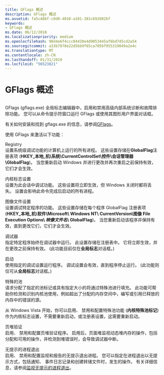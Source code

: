```yaml
---
title: GFlags 概述
description: GFlags 概述
ms.assetid: fa5c48bf-c0d0-4010-a101-381c692082bf
keywords:
- GFlags 概述
ms.date: 06/12/2018
ms.localizationpriority: medium
ms.openlocfilehash: 98d4e6f4ccc04420e4d9053445af6bd7d5cd2a54
ms.sourcegitcommit: a33b7978e22d5bb9f65ca7056f955319049a2e4c
ms.translationtype: MT
ms.contentlocale: zh-CN
ms.lasthandoff: 01/31/2019
ms.locfileid: "56523821"
---
```

# <a name="gflags-overview"></a>GFlags 概述


## <span id="ddk_gflags_overview_dtools"></span><span id="DDK_GFLAGS_OVERVIEW_DTOOLS"></span>


GFlags (gflags.exe) 全局标志编辑器中，启用和禁用高级内部系统诊断和故障排除功能。 您可以从命令提示符窗口运行 GFlags 或使用其图形用户界面对话框。

有关如何安装和找到 gflags.exe 的信息，请参阅[GFlags](gflags.md)。


使用 GFlags 来激活以下功能：

<span id="Registry"></span><span id="registry"></span><span id="REGISTRY"></span>Registry  
设置系统级调试功能的计算机上运行的所有进程。 这些设置存储在**GlobalFlag**注册表项 (**HKEY\_本地\_机\\系统\\CurrentControlSet\\控件\\会话管理器\\GlobalFlag**)。 当您重新启动 Windows 并进行更改并再次重启之前保持有效，它们才会生效。

<span id="Kernel_flag_settings"></span><span id="kernel_flag_settings"></span><span id="KERNEL_FLAG_SETTINGS"></span>内核标志设置  
设置为此会话中调试功能。 这些设置将立即生效，但 Windows 关闭时都将丢失。 设置会影响此命令完成后启动的所有进程。

<span id="Image_file_settings"></span><span id="image_file_settings"></span><span id="IMAGE_FILE_SETTINGS"></span>图像文件设置  
设置调试特定程序的功能。 这些设置存储在每个程序 GlobalFlag 注册表项 (**HKEY\_本地\_机\\软件\\Microsoft\\ Windows NT\\ CurrentVersion\\图像 File Execution Options\\ *映像文件名*\\ GlobalFlag**)。 当您重新启动该程序并保持有效，直到更改它们，它们才会生效。

<span id="Debugger"></span><span id="debugger"></span><span id="DEBUGGER"></span>调试器  
指定特定程序始终在调试器中运行。 此设置存储在注册表中。 它将立即生效，并在更改之前保持有效。 (此功能目前仅在**全局标志**对话框。)

<span id="Launch"></span><span id="launch"></span><span id="LAUNCH"></span>启动  
使用指定的调试设置运行程序。 调试设置会有效，直到程序停止运行。 (此功能则仅可从**全局标志**对话框。)

<span id="Special_Pool"></span><span id="special_pool"></span><span id="SPECIAL_POOL"></span>特殊的池  
请求分配了指定的池标记或具有指定大小的将通过特殊池进行填充。 此功能可帮助你检测和识别内核池使用，例如超出了分配的内存空间中，编写或引用已释放的内存中的错误的源。

从 Windows Vista 开始，你可以启用、 禁用和配置特殊池功能 (**内核特殊池标记**) 作为内核标志设置，不需要重新启动，或注册表设置，这需要重新启动。

<span id="Page_heap_verification"></span><span id="page_heap_verification"></span><span id="PAGE_HEAP_VERIFICATION"></span>页堆验证  
启用、 禁用和配置页堆验证程序。 启用后，页面堆监视动态堆内存的操作，包括分配和可用的操作，并检测到堆错误时，会导致调试器中断。

<span id="Silent_process_exit"></span><span id="silent_process_exit"></span><span id="SILENT_PROCESS_EXIT"></span>无提示的进程退出  
启用、 禁用和配置监视和报告的无提示退出进程。 您可以指定在进程退出以无提示方式，包括通知、 事件日志记录和创建转储文件时，发生的操作。 有关详细信息，请参阅[监视无提示的进程退出](registry-entries-for-silent-process-exit.md)。

 

 





